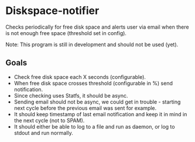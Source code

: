 Diskspace-notifier
==================

Checks periodically for free disk space and alerts user via email when there is not enough free space (threshold set in config).


Note: This program is still in development and should not be used (yet).


Goals
-----
* Check free disk space each X seconds (configurable).
* When free disk space crosses threshold (configurable in %) send notification.
* Since checking uses Statfs, it should be async.
* Sending email should not be async, we could get in trouble - starting next cycle before the previous email was sent for example.
* It should keep timestamp of last email notification and keep it in mind in the next cycle (not to SPAM).
* It should either be able to log to a file and run as daemon, or log to stdout and run normally.

